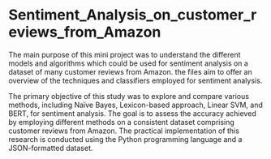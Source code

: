 # Sentiment_Analysis_on_customer_reviews_from_Amazon
The main purpose of this mini project was to understand the different models and algorithms which could be used for sentiment analysis on a dataset of many customer reviews from Amazon. the files aim to offer an overview of the techniques and classifiers employed for sentiment analysis. 

The primary objective of this study was to explore and compare various methods, including Naïve Bayes, Lexicon-based approach, Linear SVM, and BERT, for sentiment analysis. The goal is to assess the accuracy achieved by employing different methods on a consistent dataset comprising customer reviews from Amazon. The practical implementation of this research is conducted using the Python programming language and a JSON-formatted dataset.
